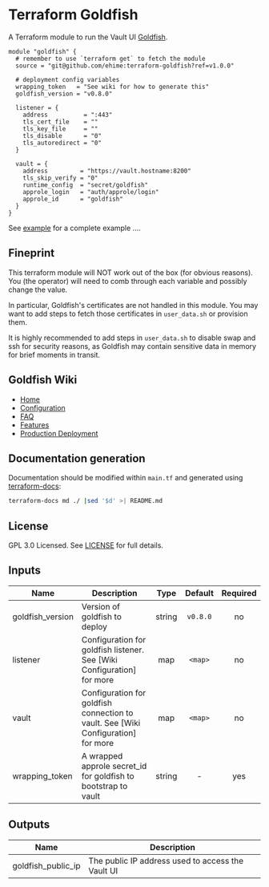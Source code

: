 # Terraform Goldfish

A Terraform module to run the Vault UI [Goldfish](https://vault-ui.io/).



```hcl
module "goldfish" {
  # remember to use `terraform get` to fetch the module
  source = "git@github.com/ehime:terraform-goldfish?ref=v1.0.0"

  # deployment config variables
  wrapping_token   = "See wiki for how to generate this"
  goldfish_version = "v0.8.0"

  listener = {
    address          = ":443"
    tls_cert_file    = ""
    tls_key_file     = ""
    tls_disable      = "0"
    tls_autoredirect = "0"
  }

  vault = {
    address         = "https://vault.hostname:8200"
    tls_skip_verify = "0"
    runtime_config  = "secret/goldfish"
    approle_login   = "auth/approle/login"
    approle_id      = "goldfish"
  }
}
```

See [example](example) for a complete example ....

## Fineprint

This terraform module will NOT work out of the box (for obvious reasons). You (the operator) will need to comb through each variable and possibly change the value.

In particular, Goldfish's certificates are not handled in this module. You may want to add steps to fetch those certificates in `user_data.sh` or provision them.

It is highly recommended to add steps in `user_data.sh` to disable swap and ssh for security reasons, as Goldfish may contain sensitive data in memory for brief moments in transit.

## Goldfish Wiki
- [Home](https://github.com/Caiyeon/goldfish/wiki)
- [Configuration](https://github.com/Caiyeon/goldfish/wiki/Configuration)
- [FAQ](https://github.com/Caiyeon/goldfish/wiki/FAQ)
- [Features](https://github.com/Caiyeon/goldfish/wiki/Features)
- [Production Deployment](https://github.com/Caiyeon/goldfish/wiki/Production-Deployment)

## Documentation generation

Documentation should be modified within `main.tf` and generated using [terraform-docs](https://github.com/segmentio/terraform-docs):

```bash
terraform-docs md ./ |sed '$d' >| README.md
```

## License

GPL 3.0 Licensed. See [LICENSE](https://github.com/ehime/terraform-securitymonkey/tree/master/LICENSE) for full details.


## Inputs

| Name | Description | Type | Default | Required |
|------|-------------|:----:|:-----:|:-----:|
| goldfish_version | Version of goldfish to deploy | string | `v0.8.0` | no |
| listener | Configuration for goldfish listener. See [Wiki Configuration] for more | map | `<map>` | no |
| vault | Configuration for goldfish connection to vault. See [Wiki Configuration] for more | map | `<map>` | no |
| wrapping_token | A wrapped approle secret_id for goldfish to bootstrap to vault | string | - | yes |

## Outputs

| Name | Description |
|------|-------------|
| goldfish_public_ip | The public IP address used to access the Vault UI |
